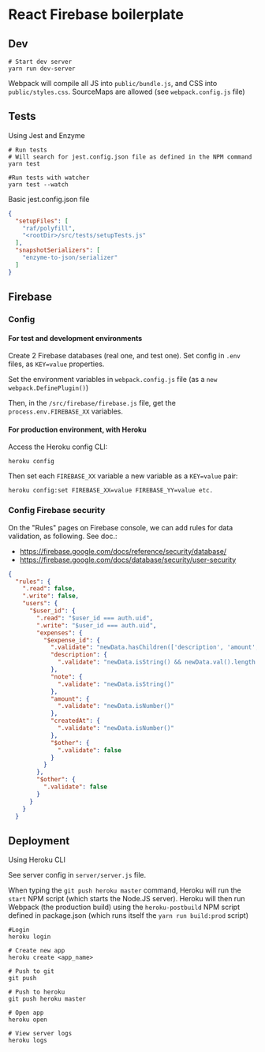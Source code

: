# React Firebase boilerplate

## Dev
```
# Start dev server
yarn run dev-server
```

Webpack will compile all JS into `public/bundle.js`, and CSS into `public/styles.css`.
SourceMaps are allowed (see `webpack.config.js` file)



## Tests
Using Jest and Enzyme



```
# Run tests
# Will search for jest.config.json file as defined in the NPM command
yarn test
```
```
#Run tests with watcher
yarn test --watch
```

Basic jest.config.json file
```json
{
  "setupFiles": [
    "raf/polyfill",
    "<rootDir>/src/tests/setupTests.js"
  ],
  "snapshotSerializers": [
    "enzyme-to-json/serializer"
  ]
}
```

## Firebase

### Config

#### For test and development environments

Create 2 Firebase databases (real one, and test one).
Set config in `.env` files, as `KEY=value` properties.

Set the environment variables in `webpack.config.js` file (as a `new webpack.DefinePlugin()`)

Then, in the `/src/firebase/firebase.js` file, get the `process.env.FIREBASE_XX` variables.

#### For production environment, with Heroku

Access the Heroku config CLI:
```
heroku config
```

Then set each `FIREBASE_XX` variable a new variable as a `KEY=value` pair:
```
heroku config:set FIREBASE_XX=value FIREBASE_YY=value etc.
```

### Config Firebase security

On the "Rules" pages on Firebase console, we can add rules for data validation, as following.
See doc.:
- https://firebase.google.com/docs/reference/security/database/
- https://firebase.google.com/docs/database/security/user-security

```json
{
  "rules": {
    ".read": false,
    ".write": false,
    "users": {
      "$user_id": {
        ".read": "$user_id === auth.uid",
        ".write": "$user_id === auth.uid",
        "expenses": {
          "$expense_id": {
          	".validate": "newData.hasChildren(['description', 'amount', 'note', 'createdAt'])",
          	"description": {
              ".validate": "newData.isString() && newData.val().length > 0"
            },
            "note": {
              ".validate": "newData.isString()"
            },
            "amount": {
              ".validate": "newData.isNumber()"
            },
            "createdAt": {
              ".validate": "newData.isNumber()"
            },
            "$other": {
              ".validate": false
            }
          }
        },
        "$other": {
          ".validate": false
        }
      }
    }  
  }
```

## Deployment

Using Heroku CLI

See server config in `server/server.js` file.

When typing the `git push heroku master` command, Heroku will run the `start` NPM script (which starts the Node.JS server).
Heroku will then run Webpack (the production build) using the `heroku-postbuild` NPM script defined in package.json (which runs itself the `yarn run build:prod` script)

```
#Login
heroku login
```
```
# Create new app
heroku create <app_name>
```
```
# Push to git
git push
```
```
# Push to heroku
git push heroku master
```
```
# Open app
heroku open
```
```
# View server logs
heroku logs
```


